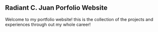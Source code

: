 ## Radiant C. Juan Porfolio Website

Welcome to my portfolio website! this is the collection of the projects and experiences through out my whole career!